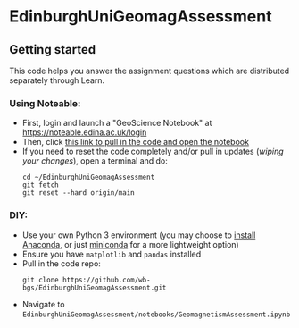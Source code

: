 # EdinburghUniGeomagAssessment

## Getting started

This code helps you answer the assignment questions which are distributed separately through Learn.

### Using Noteable:

- First, login and launch a "GeoScience Notebook" at <https://noteable.edina.ac.uk/login>
- Then, click [this link to pull in the code and open the notebook](https://noteable.edina.ac.uk/user-redirect/git-pull?repo=https%3A%2F%2Fgithub.com%2Fwb-bgs%2FEdinburghUniGeomagAssessment&urlpath=tree%2FEdinburghUniGeomagAssessment%2Fnotebooks%2FGeomagnetismAssessment.ipynb&branch=main)
- If you need to reset the code completely and/or pull in updates (*wiping your changes*), open a terminal and do:
  ```
  cd ~/EdinburghUniGeomagAssessment
  git fetch
  git reset --hard origin/main
  ```

### DIY:

- Use your own Python 3 environment (you may choose to [install Anaconda](https://docs.anaconda.com/anaconda/install/), or just [miniconda](https://docs.conda.io/en/latest/miniconda.html) for a more lightweight option)
- Ensure you have `matplotlib` and `pandas` installed
- Pull in the code repo:
  ```
  git clone https://github.com/wb-bgs/EdinburghUniGeomagAssessment.git
  ```
- Navigate to `EdinburghUniGeomagAssessment/notebooks/GeomagnetismAssessment.ipynb`
